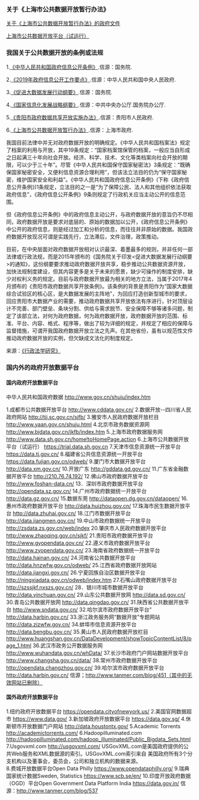 ### 关于《上海市公共数据开放暂行办法》

[关于《上海市公共数据开放暂行办法》的政府文件](http://www.shanghai.gov.cn/nw2/nw2314/nw2319/nw12344/u26aw62638.html)

[上海市公共数据开放平台（试运行）](https://trial.data.sh.gov.cn)

### 我国关于公共数据开放的条例或法规

1.[《中华人民共和国政府信息公开条例》](http://www.gov.cn/zhengce/content/2019-04/15/content_5382991.htm).信源：国务院.

2.[《2019年政府信息公开工作要点》](http://www.gov.cn/zhengce/content/2019-04/29/content_5387400.htm).信源：中华人民共和国中央人民政府.

3.[《促进大数据发展行动纲要》](http://www.gov.cn/zhengce/content/2015-09/05/content_10137.htm).信源：国务院.

4.[《国家信息化发展战略纲要》](http://www.gov.cn/xinwen/2016-07/27/content_5095336.htm).信源：中共中央办公厅.国务院办公厅.

5.[《贵阳市政府数据共享开放实施办法》](http://www.gywb.cn/content/2018-05/02/content_5709098.htm).信源：贵阳市人民政府.

6.[《上海市公共数据开放暂行办法》](http://www.shanghai.gov.cn/nw2/nw2314/nw2319/nw12344/u26aw62638.html).信源：上海市政府.

我国目前法律中并无对政府数据开放的明确规定。《中华人民共和国档案法》规定了档案的利用与开放，其中19条规定：“国家档案馆保管的档案，一般应当自形成之日起满三十年向社会开放。经济、科学、技术、文化等类档案向社会开放的期限，可以少于三十年”。尽管《中华人民共和国保守国家秘密法》3条规定：“既确保国家秘密安全，又便利信息资源合理利用”，但该法立法目的仍为“保守国家秘密，维护国家安全和利益”。《中华人民共和国政府信息公开条例》(下称《政府信息公开条例》)1条规定，立法目的之一是“为了保障公民、法人和其他组织依法获取政府信息”，《政府信息公开条例》9条则规定了行政机关应当主动公开的信息范围。

但《政府信息公开条例》中的政府信息主动公开，与政府数据开放的意旨仍不尽相同，政府数据开放是要求对底层的、原始的数据加以公开，《政府信息公开条例》中公开的政府信息，则是经过加工和分析的信息，而往往并非原始的数据。我国政府数据开放现况可谓是实践先行，立法滞后，文件治理，政策推动。

目前，在中央层面对政府数据开放相对认识最深、着墨最多的规则，并非任何一部法律或行政法规，而是2015年颁布的《国务院关于印发<促进大数据发展行动纲要>的通知》，这份纲要要求推动政府数据开放共享，稳步推动公共数据资源开放，加快法规制度建设，但其内容更多是关于未来的愿景，缺少可操作的制度安排，缺少对权利义务的规定。目前与政府数据开放最为相关的地方立法，当属于2017年4月颁布的《贵阳市政府数据共享开放条例》。该条例的背景是贵阳作为“国家大数据综合试验区的核心区，是大数据发展的主阵地”，为回应打造创新型城市的要求，回应贵阳市大数据产业的需要，推动政府数据共享开放依法有序进行，针对顶层设计不完善、部门壁垒、条块分割、供给与需求脱节、安全保障不够等诸多问题，制定了该部立法，对何为政府数据，何为政府数据开放，政府数据开放的范围、标准、平台、内容、格式、程序等，做出了较为详细的规定，并规定了相应的保障与监督措施，可谓开我国政府数据开放立法之先声。在其他省份，虽有以规范性文件推动政府数据开放的实例，但欠缺成文法化的制度规定。

来源：[《行政法学研究》](http://baijiahao.baidu.com/s?id=1598499419223274563&wfr=spider&for=pc)

### 国内外的政府开放数据平台

#### 国内政府开放数据平台

中华人民共和国政府数据
http://www.gov.cn/shuju/index.htm

1.成都市公共数据开放平台
http://www.cddata.gov.cn/
2.数据开放--四川省人民政府网站
http://tjj.sc.gov.cn/sjfb/
3.雅安市人民政府数据开放栏目
http://www.yaan.gov.cn/shuju.html
4.北京市政务数据资源网
http://www.bjdata.gov.cn/jkfb/index.htm
5.上海市政府数据服务网
http://www.data.sh.gov.cn/home!toHomePage.action
6.上海市公共数据开放平台（试运行）
https://trial.data.sh.gov.cn
7.天津市信息资源统一开放平台
https://data.tj.gov.cn/
8.福建省公共信息资源统一开放平台
https://data.fujian.gov.cn/odweb/
9.厦门市大数据开放平台
http://data.xm.gov.cn/
10.开放广东
http://gddata.gd.gov.cn/
11.广东省金融数据开放平台
http://210.76.74.192/
12.佛山市政府数据开放平台
http://www.foshan-data.cn/
13．深圳市政府数据开放平台
http://opendata.sz.gov.cn/
14.广州市政府数据统一开放平台
http://data.gz.gov.cn/
15.数据东莞
http://dataopen.dg.gov.cn/dataopen/
16.惠州市政府数据开放平台
http://data.huizhou.gov.cn/
17.珠海市民生数据开放平台
http://data.zhuhai.gov.cn/
18.江门市数据开放平台
http://data.jiangmen.gov.cn/
19.中山市政府数据统一开放平台
http://zsdata.zs.gov.cn/web/index
20.肇庆市人民政府数据开放平台
http://www.zhaoqing.gov.cn/sjkf/
21.贵阳市政府数据开放平台
http://www.gyopendata.gov.cn/
22.遵义市政府数据开放平台
http://www.zyopendata.gov.cn/
23.海南省政府数据统一开放平台
http://data.hainan.gov.cn/
24.河南省公共数据开放平台
http://data.hnzwfw.gov.cn/odweb/
25.江西省政府数据开放网站
http://data.jiangxi.gov.cn/
26.宁夏回族自治区数据开放平台
http://ningxiadata.gov.cn/odweb/index.htm
27.石嘴山政府数据开放平台
http://szssjkf.nxszs.gov.cn/
28．银川市城市数据开放平台
http://data.yinchuan.gov.cn/
29.山东公共数据开放网
http://data.sd.gov.cn/
30.青岛公共数据开放网
http://data.qingdao.gov.cn/
31.陕西省公共数据开放平台
http://www.sndata.gov.cn/
32.哈尔滨市政府数据开放平台"
http://data.harbin.gov.cn/ 
33.浙江政务服务网“数据开放”专题网站
http://data.zjzwfw.gov.cn/
34.蚌埠市信息资源开放平台
http://data.bengbu.gov.cn/
35.黄山市人民政府数据开放栏目
http://www.huangshan.gov.cn/DataDevelopment/showTopicContentList/8/page_1.html
36.武汉市政务公开数据服务网
http://www.wuhandata.gov.cn/whData/
37.长沙市政府门户网站数据开放平台
http://www.changsha.gov.cn/data/
38.常州市政府数据开放平台
http://opendata.changzhou.gov.cn/
39.哈尔滨市政府数据开放平台
http://data.harbin.gov.cn/
信源；http://www.tanmer.com/blog/451（其中的无效网站已删除）

#### 国外政府开放数据平台
1.纽约政府开放数据平台
https://opendata.cityofnewyork.us/
2.美国官网数据超市
https://www.data.gov/
3.新加坡政府开放数据平台
https://data.gov.sg/
4.休斯顿市开放数据门户网站
http://data.houstontx.gov/
5.Academic Torrents
http://academictorrents.com/
6.Hadoopilluminated.com
http://hadoopilluminated.com/hadoop_illuminated/Public_Bigdata_Sets.html
7.Usgovxml.com
http://usgovxml.com/
USGovXML.com是美国政府提供的公共Web服务和XML数据源的索引。USGovXML.com索引来自 美国政府所有3个分支机构以及董事会，委员会，公司和独立机构的数据来源。   
8.费城开放数据平台Open Data Philly 
https://www.opendataphilly.org/
9.瑞典国家统计数据Sweden, Statistics
https://www.scb.se/en/
10.印度开放政府数据（OGD）平台Open Government Data Platform India
https://data.gov.in/
信源：http://www.tanmer.com/blog/537
